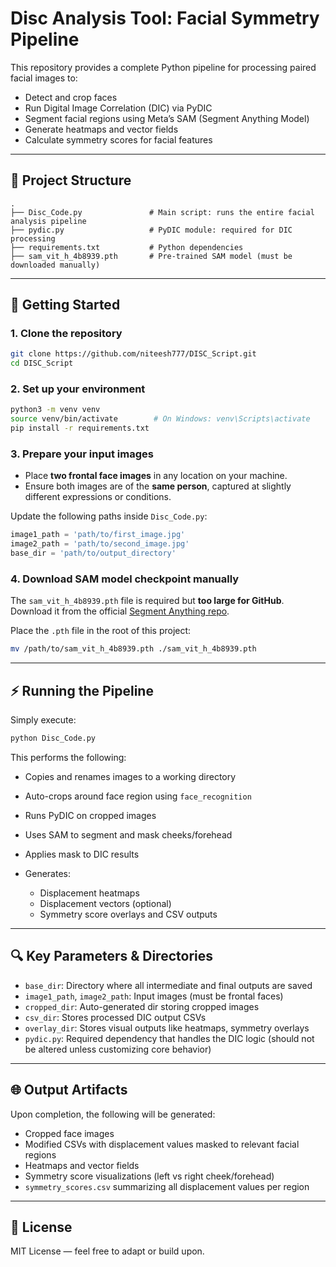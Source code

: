 # Disc Analysis Tool: Facial Symmetry Pipeline

This repository provides a complete Python pipeline for processing paired facial images to:

* Detect and crop faces
* Run Digital Image Correlation (DIC) via PyDIC
* Segment facial regions using Meta’s SAM (Segment Anything Model)
* Generate heatmaps and vector fields
* Calculate symmetry scores for facial features

---

## 📁 Project Structure

```
.
├── Disc_Code.py               # Main script: runs the entire facial analysis pipeline
├── pydic.py                   # PyDIC module: required for DIC processing
├── requirements.txt           # Python dependencies
├── sam_vit_h_4b8939.pth       # Pre-trained SAM model (must be downloaded manually)
```

---

## 🚀 Getting Started

### 1. Clone the repository

```bash
git clone https://github.com/niteesh777/DISC_Script.git
cd DISC_Script
```

### 2. Set up your environment

```bash
python3 -m venv venv
source venv/bin/activate        # On Windows: venv\Scripts\activate
pip install -r requirements.txt
```

### 3. Prepare your input images

* Place **two frontal face images** in any location on your machine.
* Ensure both images are of the **same person**, captured at slightly different expressions or conditions.

Update the following paths inside `Disc_Code.py`:

```python
image1_path = 'path/to/first_image.jpg'
image2_path = 'path/to/second_image.jpg'
base_dir = 'path/to/output_directory'
```

### 4. Download SAM model checkpoint manually

The `sam_vit_h_4b8939.pth` file is required but **too large for GitHub**. Download it from the official [Segment Anything repo](https://github.com/facebookresearch/segment-anything).

Place the `.pth` file in the root of this project:

```bash
mv /path/to/sam_vit_h_4b8939.pth ./sam_vit_h_4b8939.pth
```

---

## ⚡ Running the Pipeline

Simply execute:

```bash
python Disc_Code.py
```

This performs the following:

* Copies and renames images to a working directory
* Auto-crops around face region using `face_recognition`
* Runs PyDIC on cropped images
* Uses SAM to segment and mask cheeks/forehead
* Applies mask to DIC results
* Generates:

  * Displacement heatmaps
  * Displacement vectors (optional)
  * Symmetry score overlays and CSV outputs

---

## 🔍 Key Parameters & Directories

* `base_dir`: Directory where all intermediate and final outputs are saved
* `image1_path`, `image2_path`: Input images (must be frontal faces)
* `cropped_dir`: Auto-generated dir storing cropped images
* `csv_dir`: Stores processed DIC output CSVs
* `overlay_dir`: Stores visual outputs like heatmaps, symmetry overlays
* `pydic.py`: Required dependency that handles the DIC logic (should not be altered unless customizing core behavior)

---

## 🌐 Output Artifacts

Upon completion, the following will be generated:

* Cropped face images
* Modified CSVs with displacement values masked to relevant facial regions
* Heatmaps and vector fields
* Symmetry score visualizations (left vs right cheek/forehead)
* `symmetry_scores.csv` summarizing all displacement values per region

---

## 📄 License

MIT License — feel free to adapt or build upon.

